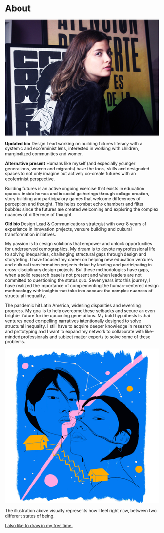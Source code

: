 # About

![](../images/jimena.jpg)

**Updated bio**
Design Lead working on building futures literacy with a systemic and ecofeminist lens, interested in working with children, marginalized communities and women.

**Alternative present**
Humans like myself (and especially younger generations, women and migrants) have the tools, skills and designated spaces to not only imagine but actively co-create futures with an ecofeminist perspective.

Building futures is an active ongoing exercise that exists in education spaces, inside homes and in social gatherings through collage creation, story building and participatory games that welcome differences of perception and thought. This helps combat echo chambers and filter bubbles since the futures are created welcoming and exploring the complex nuances of difference of thought.

**Old bio**
Design Lead & Communications strategist with over 8 years of experience in innovation projects, venture building and cultural transformation initiatives.

My passion is to design solutions that empower and unlock opportunities for underserved demographics. My dream is to devote my professional life to solving inequalities, challenging structural gaps through design and storytelling. I have focused my career on helping new education ventures and cultural transformation projects thrive by leading and participating in cross-disciplinary design projects. But these methodologies have gaps, when a solid research base is not present and when leaders are not committed to questioning the status quo. Seven years into this journey, I have realized the importance of complementing the human-centered design methodology with insights that take into account the complex nuances of structural inequality.

The pandemic hit Latin America, widening disparities and reversing progress. My goal is to help overcome these setbacks and secure an even brighter future for the upcoming generations. My bold hypothesis is that ventures need compelling narratives intentionally designed to solve structural inequality. I still have to acquire deeper knowledge in research and prototyping and I want to expand my network to collaborate with like-minded professionals and subject matter experts to solve some of these problems.

![](../images/MT01/lug.jpg)

The illustration above visually represents how I feel right now, between two different states of being.

[I also like to draw in my free time.](https://www.jimenasalinas.com)
